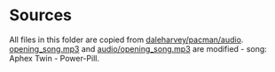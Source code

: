 # Sources

All files in this folder are copied from [daleharvey/pacman/audio](https://github.com/daleharvey/pacman/tree/master/audio).
[opening_song.mp3](https://github.com/JonathanFeenstra/BATMAN/blob/master/static/audio/opening_song.mp3) and [audio/opening_song.mp3](https://github.com/JonathanFeenstra/BATMAN/blob/master/static/audio/opening_song.mp3) are modified - song: Aphex Twin - Power-Pill.
